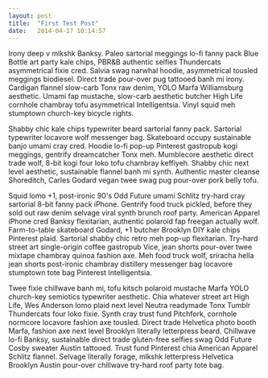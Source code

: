 ```yaml
---
layout: post
title:  "First Test Post"
date:   2014-04-17 10:14:57
---
```


Irony deep v mlkshk Banksy. Paleo sartorial meggings lo-fi fanny pack Blue Bottle art party kale chips, PBR&B authentic selfies Thundercats asymmetrical fixie cred. Salvia swag narwhal hoodie, asymmetrical tousled meggings biodiesel. Direct trade pour-over pug tattooed banh mi irony. Cardigan flannel slow-carb Tonx raw denim, YOLO Marfa Williamsburg aesthetic. Umami fap mustache, slow-carb aesthetic butcher High Life cornhole chambray tofu asymmetrical Intelligentsia. Vinyl squid meh stumptown church-key bicycle rights.

Shabby chic kale chips typewriter beard sartorial fanny pack. Sartorial typewriter locavore wolf messenger bag. Skateboard occupy sustainable banjo umami cray cred. Hoodie lo-fi pop-up Pinterest gastropub kogi meggings, gentrify dreamcatcher Tonx meh. Mumblecore aesthetic direct trade wolf, 8-bit kogi four loko tofu chambray keffiyeh. Shabby chic next level aesthetic, sustainable flannel banh mi synth. Authentic master cleanse Shoreditch, Carles Godard vegan twee swag pug pour-over pork belly tofu.

Squid lomo +1, post-ironic 90's Odd Future umami Schlitz try-hard cray sartorial 8-bit fanny pack iPhone. Gentrify food truck pickled, before they sold out raw denim selvage viral synth brunch roof party. American Apparel iPhone cred Banksy flexitarian, authentic polaroid fap freegan actually wolf. Farm-to-table skateboard Godard, +1 butcher Brooklyn DIY kale chips Pinterest plaid. Sartorial shabby chic retro meh pop-up flexitarian. Try-hard street art single-origin coffee gastropub Vice, jean shorts pour-over twee mixtape chambray quinoa fashion axe. Meh food truck wolf, sriracha hella jean shorts post-ironic chambray distillery messenger bag locavore stumptown tote bag Pinterest Intelligentsia.

Twee fixie chillwave banh mi, tofu kitsch polaroid mustache Marfa YOLO church-key semiotics typewriter aesthetic. Chia whatever street art High Life, Wes Anderson lomo plaid next level Neutra readymade Tonx Tumblr Thundercats four loko fixie. Synth cray trust fund Pitchfork, cornhole normcore locavore fashion axe tousled. Direct trade Helvetica photo booth Marfa, fashion axe next level Brooklyn literally letterpress beard. Chillwave lo-fi Banksy, sustainable direct trade gluten-free selfies swag Odd Future Cosby sweater Austin tattooed. Trust fund Pinterest chia American Apparel Schlitz flannel. Selvage literally forage, mlkshk letterpress Helvetica Brooklyn Austin pour-over chillwave try-hard roof party tote bag.

